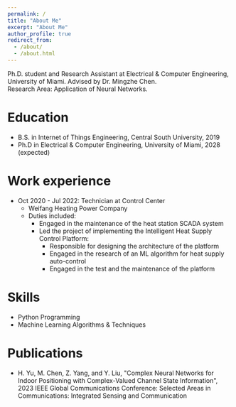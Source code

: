 ```yaml
---
permalink: /
title: "About Me"
excerpt: "About Me"
author_profile: true
redirect_from: 
  - /about/
  - /about.html
---
```


Ph.D. student and Research Assistant at Electrical & Computer Engineering, University of Miami. Advised by Dr. Mingzhe Chen.  
Research Area: Application of Neural Networks. 

Education
======
* B.S. in Internet of Things Engineering, Central South University, 2019
* Ph.D in Electrical & Computer Engineering, University of Miami, 2028 (expected)

Work experience
======
* Oct 2020 - Jul 2022: Technician at Control Center
  * Weifang Heating Power Company
  * Duties included: 
    * Engaged in the maintenance of the heat station SCADA system
    * Led the project of implementing the Intelligent Heat Supply Control Platform:
      * Responsible for designing the architecture of the platform
      * Engaged in the research of an ML algorithm for heat supply auto-control
      * Engaged in the test and the maintenance of the platform
  
Skills
======
* Python Programming
* Machine Learning Algorithms & Techniques

Publications
======
  <ul>
    <li>H. Yu, M. Chen, Z. Yang, and Y. Liu, "Complex Neural Networks for Indoor Positioning with Complex-Valued Channel State Information", 
    2023 IEEE Global Communications Conference: Selected Areas in Communications: Integrated Sensing and Communication</li>
  </ul>